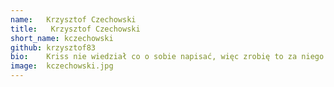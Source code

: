```yaml
---
name:   Krzysztof Czechowski
title:   Krzysztof Czechowski
short_name: kczechowski
github: krzysztof83
bio:    Kriss nie wiedział co o sobie napisać, więc zrobię to za niego ja, jego współlokator. Nadzwyczaj skromny mimo wielu zasług w postaci produkcji przyszłych Juniorów z byłych humanistów. Zawsze pomocny, niezastąpiony przewodnik, który nie pozwala zejść na pokuszenie - Hej Kriss! Idziesz z nami naimprezę? - A zrobiłeś już dziś commita? (No i siadasz i coś tam męczysz zamiast tańczyć z dziewczynami na mieście). Koneser pizzy (podobno najlepiej smakuje po 2 w nocy), mistrz mrożonek, smakosz napojów energetycznych. Mógłby częściej zmywać naczynia. Spoko gość.
image:  kczechowski.jpg
---
```

